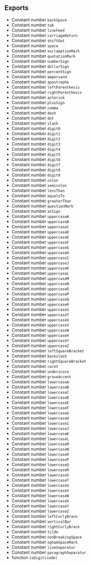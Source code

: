 ## Exports

- Constant number `backSpace`
- Constant number `tab`
- Constant number `lineFeed`
- Constant number `carriageReturn`
- Constant number `shiftOut`
- Constant number `space`
- Constant number `exclamationMark`
- Constant number `quotationMark`
- Constant number `numberSign`
- Constant number `dollarSign`
- Constant number `percentSign`
- Constant number `ampersand`
- Constant number `apostrophe`
- Constant number `leftParenthesis`
- Constant number `rightParenthesis`
- Constant number `asterisk`
- Constant number `plusSign`
- Constant number `comma`
- Constant number `dash`
- Constant number `dot`
- Constant number `slash`
- Constant number `digit0`
- Constant number `digit1`
- Constant number `digit2`
- Constant number `digit3`
- Constant number `digit4`
- Constant number `digit5`
- Constant number `digit6`
- Constant number `digit7`
- Constant number `digit8`
- Constant number `digit9`
- Constant number `colon`
- Constant number `semicolon`
- Constant number `lessThan`
- Constant number `equalsTo`
- Constant number `greaterThan`
- Constant number `questionMark`
- Constant number `atSign`
- Constant number `uppercaseA`
- Constant number `uppercaseB`
- Constant number `uppercaseC`
- Constant number `uppercaseD`
- Constant number `uppercaseE`
- Constant number `uppercaseF`
- Constant number `uppercaseG`
- Constant number `uppercaseH`
- Constant number `uppercaseI`
- Constant number `uppercaseJ`
- Constant number `uppercaseK`
- Constant number `uppercaseL`
- Constant number `uppercaseM`
- Constant number `uppercaseN`
- Constant number `uppercaseO`
- Constant number `uppercaseP`
- Constant number `uppercaseQ`
- Constant number `uppercaseR`
- Constant number `uppercaseS`
- Constant number `uppercaseT`
- Constant number `uppercaseU`
- Constant number `uppercaseV`
- Constant number `uppercaseW`
- Constant number `uppercaseX`
- Constant number `uppercaseY`
- Constant number `uppercaseZ`
- Constant number `leftSquareBracket`
- Constant number `backslash`
- Constant number `rightSquareBracket`
- Constant number `caret`
- Constant number `underscore`
- Constant number `graveAccent`
- Constant number `lowercaseA`
- Constant number `lowercaseB`
- Constant number `lowercaseC`
- Constant number `lowercaseD`
- Constant number `lowercaseE`
- Constant number `lowercaseF`
- Constant number `lowercaseG`
- Constant number `lowercaseH`
- Constant number `lowercaseI`
- Constant number `lowercaseJ`
- Constant number `lowercaseK`
- Constant number `lowercaseL`
- Constant number `lowercaseM`
- Constant number `lowercaseN`
- Constant number `lowercaseO`
- Constant number `lowercaseP`
- Constant number `lowercaseQ`
- Constant number `lowercaseR`
- Constant number `lowercaseS`
- Constant number `lowercaseT`
- Constant number `lowercaseU`
- Constant number `lowercaseV`
- Constant number `lowercaseW`
- Constant number `lowercaseX`
- Constant number `lowercaseY`
- Constant number `lowercaseZ`
- Constant number `leftCurlyBrace`
- Constant number `verticalBar`
- Constant number `rightCurlyBrace`
- Constant number `tilde`
- Constant number `nonBreakingSpace`
- Constant number `oghamSpaceMark`
- Constant number `lineSeparator`
- Constant number `paragraphSeparator`
- function `isDigit(code)`

